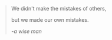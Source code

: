 > We didn't make the mistakes of others, 
> 
> but we made our own mistakes.
>
> -<cite>a wise man</cite>
